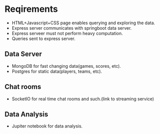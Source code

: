 # Reqirements

- HTML+Javascript+CSS page enables querying and exploring the data.
- Express server communicates with springboot data server.
- Express serveer must not perform heavy computation.
- Queries sent to express server.

## Data Server
- MongoDB for fast changing data(games, scores, etc).
- Postgres for static data(players, teams, etc).

## Chat rooms
- SocketIO for real time chat rooms and such.(link to streaming service)

## Data Analysis
- Jupiter notebook for data analysis.